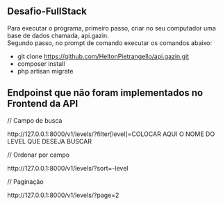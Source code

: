 ## Desafio-FullStack

Para executar o programa, primeiro passo, criar no seu computador uma base de dados chamada, api.gazin.</br>
Segundo passo, no prompt de comando executar os comandos abaixo:

- git clone https://github.com/HeltonPietrangello/api.gazin.git
- composer install
- php artisan migrate


## Endpoinst que não foram implementados no Frontend da API

// Campo de busca
<p>http://127.0.0.1:8000/v1/levels/?filter[level]=COLOCAR AQUI O NOME DO LEVEL QUE DESEJA BUSCAR </p>

// Ordenar por campo
 <p>http://127.0.0.1:8000/v1/levels/?sort=-level</p>

 // Paginação
<p>http://127.0.0.1:8000/v1/levels/?page=2</p>




